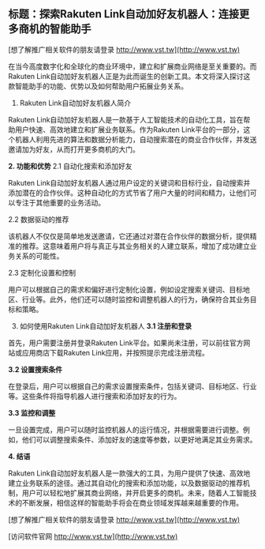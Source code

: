 ## **标题：探索Rakuten Link自动加好友机器人：连接更多商机的智能助手**

[想了解推广相关软件的朋友请登录 http://www.vst.tw](http://www.vst.tw)

在当今高度数字化和全球化的商业环境中，建立和扩展商业网络是至关重要的。而Rakuten Link自动加好友机器人正是为此而诞生的创新工具。本文将深入探讨这款智能助手的功能、优势以及如何帮助用户拓展业务关系。

1. Rakuten Link自动加好友机器人简介

Rakuten Link自动加好友机器人是一款基于人工智能技术的自动化工具，旨在帮助用户快速、高效地建立和扩展业务联系。作为Rakuten Link平台的一部分，这个机器人利用先进的算法和数据分析能力，自动搜索潜在的商业合作伙伴，并发送邀请加为好友，从而打开更多商机的大门。

**2. 功能和优势**
2.1 自动化搜索和添加好友

Rakuten Link自动加好友机器人通过用户设定的关键词和目标行业，自动搜索并添加潜在的合作伙伴。这种自动化的方式节省了用户大量的时间和精力，让他们可以专注于其他重要的业务活动。

2.2 数据驱动的推荐

该机器人不仅仅是简单地发送邀请，它还通过对潜在合作伙伴的数据分析，提供精准的推荐。这意味着用户将与真正与其业务相关的人建立联系，增加了成功建立业务关系的可能性。

2.3 定制化设置和控制

用户可以根据自己的需求和偏好进行定制化设置，例如设定搜索关键词、目标地区、行业等。此外，他们还可以随时监控和调整机器人的行为，确保符合其业务目标和策略。

3. 如何使用Rakuten Link自动加好友机器人
**3.1 注册和登录**

首先，用户需要注册并登录Rakuten Link平台。如果尚未注册，可以前往官方网站或应用商店下载Rakuten Link应用，并按照提示完成注册流程。

**3.2 设置搜索条件**

在登录后，用户可以根据自己的需求设置搜索条件，包括关键词、目标地区、行业等。这些条件将指导机器人进行搜索和添加好友的行为。

**3.3 监控和调整**

一旦设置完成，用户可以随时监控机器人的运行情况，并根据需要进行调整。例如，他们可以调整搜索条件、添加好友的速度等参数，以更好地满足其业务需求。

**4. 结语**

Rakuten Link自动加好友机器人是一款强大的工具，为用户提供了快速、高效地建立业务联系的途径。通过其自动化的搜索和添加功能，以及数据驱动的推荐机制，用户可以轻松地扩展其商业网络，并开启更多的商机。未来，随着人工智能技术的不断发展，相信这样的智能助手将会在商业领域发挥越来越重要的作用。

[想了解推广相关软件的朋友请登录 http://www.vst.tw](http://www.vst.tw)


[访问软件官网 http://www.vst.tw](http://www.vst.tw)

